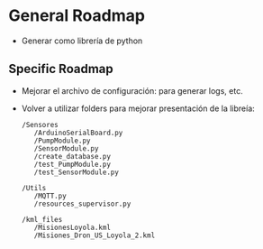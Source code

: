 # General Roadmap
* Generar como librería de python

## Specific Roadmap
* Mejorar el archivo de configuración: para generar logs, etc.

* Volver a utilizar folders para mejorar presentación de la libreía:

      /Sensores
         /ArduinoSerialBoard.py
         /PumpModule.py
         /SensorModule.py
         /create_database.py
         /test_PumpModule.py
         /test_SensorModule.py
      
      /Utils
         /MQTT.py
         /resources_supervisor.py
         
      /kml_files
         /MisionesLoyola.kml
         /Misiones_Dron_US_Loyola_2.kml